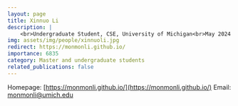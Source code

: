 ```yaml
---
layout: page
title: Xinnuo Li
description: |
    <br>Undergraduate Student, CSE, University of Michigan<br>May 2024 -- Present
img: assets/img/people/xinnuoli.jpg
redirect: https://monmonli.github.io/
importance: 6835
category: Master and undergraduate students
related_publications: false
---
```

Homepage: [https://monmonli.github.io/](https://monmonli.github.io/)
Email: [monmonli@umich.edu](mailto:monmonli@umich.edu)

